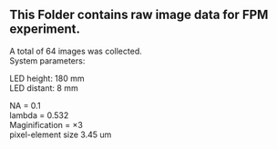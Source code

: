 
## This Folder contains raw image data for FPM experiment.

A total of 64 images was collected. <br>
System parameters:

LED height: 180 mm <br>
LED distant: 8 mm <br>

NA = 0.1 <br>
lambda = 0.532 <br>
Maginification = ×3 <br>
pixel-element size 3.45 um <br>
